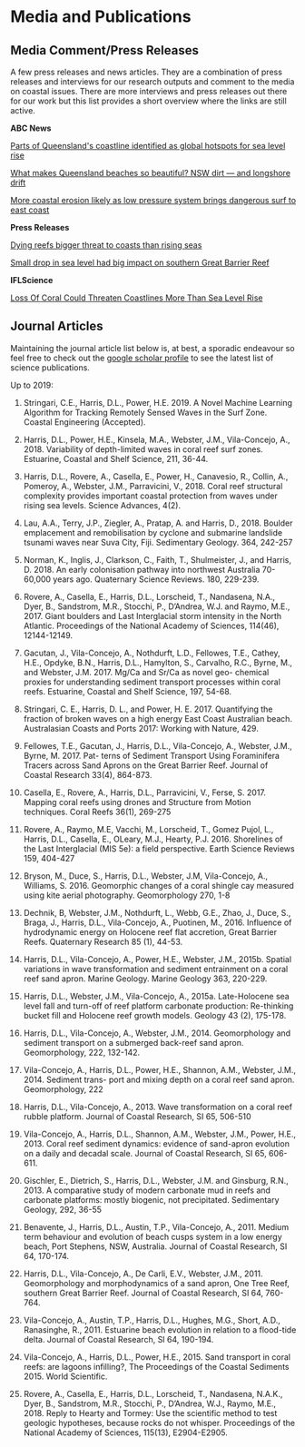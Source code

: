 # Media and Publications


## Media Comment/Press Releases

A few press releases and news articles. They are a combination of press releases and interviews for our research outputs and comment to the media on coastal issues. There are more interviews and press releases out there for our work but this list provides a short overview where the links are still active.


**ABC News**

[Parts of Queensland's coastline identified as global hotspots for sea level rise](https://www.abc.net.au/news/2020-03-22/rising-sea-levels-queensland-gold-coast/12060230)

[What makes Queensland beaches so beautiful? NSW dirt — and longshore drift](https://www.abc.net.au/news/2020-06-13/weather-longshore-drift-queensland-nsw-beaches/12347828)

[More coastal erosion likely as low pressure system brings dangerous surf to east coast](https://www.abc.net.au/news/2020-07-28/what-can-be-done-about-coastal-erosion/12492610)

**Press Releases**

[Dying reefs bigger threat to coasts than rising seas](https://www.uq.edu.au/news/article/2018/03/dying-reefs-bigger-threat-coasts-rising-seas)

[Small drop in sea level had big impact on southern Great Barrier Reef](https://www.sydney.edu.au/news/84.html?newsstoryid=14522)

**IFLScience**

[Loss Of Coral Could Threaten Coastlines More Than Sea Level Rise](https://www.iflscience.com/environment/loss-of-coral-could-threaten-coastlines-more-than-sea-level-rise/)


## Journal Articles

Maintaining the journal article list below is, at best, a sporadic endeavour so feel free to check out the [google scholar profile](https://scholar.google.com.au/citations?hl=en&user=D8kJmJ8AAAAJ&view_op=list_works&sortby=pubdate) to see the latest list of science publications. 

Up to 2019:

1.	Stringari, C.E., Harris, D.L., Power, H.E. 2019. A Novel Machine Learning Algorithm for Tracking Remotely Sensed Waves in the Surf Zone. Coastal Engineering (Accepted).

2.	Harris, D.L., Power, H.E., Kinsela, M.A., Webster, J.M., Vila-Concejo, A., 2018. Variability of depth-limited waves in coral reef surf zones. Estuarine, Coastal and Shelf Science, 211, 36-44.

3.	Harris, D.L., Rovere, A., Casella, E., Power, H., Canavesio, R., Collin, A., Pomeroy, A., Webster, J.M., Parravicini, V., 2018. Coral reef structural complexity provides important coastal protection from waves under rising sea levels. Science Advances, 4(2).

4.	Lau, A.A., Terry, J.P., Ziegler, A., Pratap, A. and Harris, D., 2018. Boulder emplacement and remobilisation by cyclone and submarine landslide tsunami waves near Suva City, Fiji. Sedimentary Geology. 364, 242-257 

5.	Norman, K., Inglis, J., Clarkson, C., Faith, T., Shulmeister, J., and Harris, D. 2018. An early colonisation pathway into northwest Australia 70-60,000 years ago. Quaternary Science Reviews. 180, 229-239.

6.	Rovere, A., Casella, E., Harris, D.L., Lorscheid, T., Nandasena, N.A., Dyer, B., Sandstrom, M.R., Stocchi, P., D’Andrea, W.J. and Raymo, M.E., 2017. Giant boulders and Last Interglacial storm intensity in the North Atlantic. Proceedings of the National Academy of Sciences, 114(46), 12144-12149.

7.	Gacutan, J., Vila-Concejo, A., Nothdurft, L.D., Fellowes, T.E., Cathey, H.E., Opdyke, B.N., Harris, D.L., Hamylton, S., Carvalho, R.C., Byrne, M., and Webster, J.M. 2017. Mg/Ca and Sr/Ca as novel geo- chemical proxies for understanding sediment transport processes within coral reefs. Estuarine, Coastal and Shelf Science, 197, 54-68.

8.	Stringari, C. E., Harris, D. L., and Power, H. E. 2017. Quantifying the fraction of broken waves on a high energy East Coast Australian beach. Australasian Coasts and Ports 2017: Working with Nature, 429.

9.	Fellowes, T.E., Gacutan, J., Harris, D.L., Vila-Concejo, A., Webster, J.M., Byrne, M.  2017.  Pat- terns of Sediment Transport Using Foraminifera Tracers across Sand Aprons on the Great Barrier Reef. Journal of Coastal Research 33(4), 864-873.

10.	Casella, E., Rovere, A., Harris, D.L., Parravicini, V., Ferse, S. 2017. Mapping coral reefs using drones and Structure from Motion techniques.  Coral Reefs 36(1), 269-275

11.	Rovere, A., Raymo, M.E, Vacchi, M., Lorscheid, T., Gomez Pujol, L., Harris, D.L., Casella, E., OLeary, M.J., Hearty, P.J. 2016. Shorelines of the Last Interglacial (MIS 5e): a field perspective. Earth Science Reviews 159, 404-427

12.	Bryson, M., Duce, S., Harris, D.L., Webster, J.M, Vila-Concejo, A., Williams, S. 2016.  Geomorphic changes of a coral shingle cay measured using kite aerial photography.  Geomorphology 270, 1-8

13.	Dechnik, B, Webster, J.M., Nothdurft, L., Webb, G.E., Zhao, J., Duce, S., Braga, J., Harris, D.L., Vila-Concejo, A., Puotinen, M., 2016. Influence of hydrodynamic energy on Holocene reef flat accretion, Great Barrier Reefs.  Quaternary Research 85 (1), 44-53.

14.	Harris, D.L., Vila-Concejo, A., Power, H.E., Webster, J.M., 2015b. Spatial variations in wave transformation and sediment entrainment on a coral reef sand apron. Marine Geology. Marine Geology 363, 220-229.

15.	Harris, D.L., Webster, J.M., Vila-Concejo, A., 2015a.  Late-Holocene sea level fall and turn-off of reef platform carbonate production: Re-thinking bucket fill and Holocene reef growth models. Geology 43 (2), 175-178.

16.	Harris, D.L., Vila-Concejo, A., Webster, J.M., 2014. Geomorphology and sediment transport on a submerged back-reef sand apron. Geomorphology, 222, 132-142.

17.	Vila-Concejo, A., Harris, D.L., Power, H.E., Shannon, A.M., Webster, J.M., 2014. Sediment trans- port and mixing depth on a coral reef sand apron.  Geomorphology, 222

18.	Harris, D.L., Vila-Concejo, A., 2013. Wave transformation on a coral reef rubble platform. Journal of Coastal Research, SI 65, 506-510

19.	Vila-Concejo, A., Harris, D.L., Shannon, A.M., Webster, J.M., Power, H.E., 2013.  Coral reef sediment dynamics: evidence of sand-apron evolution on a daily and decadal scale. Journal of Coastal Research, SI 65, 606-611.

20.	Gischler, E., Dietrich, S., Harris, D.L., Webster, J.M. and Ginsburg, R.N., 2013.  A comparative study of modern carbonate mud in reefs and carbonate platforms: mostly biogenic, not precipitated. Sedimentary Geology, 292, 36-55

21.	Benavente, J., Harris, D.L., Austin, T.P., Vila-Concejo, A., 2011. Medium term behaviour and evolution of beach cusps system in a low energy beach, Port Stephens, NSW, Australia. Journal of Coastal Research, SI 64, 170-174.

22.	Harris, D.L., Vila-Concejo, A., De Carli, E.V., Webster, J.M., 2011. Geomorphology and morphodynamics of a sand apron, One Tree Reef, southern Great Barrier Reef. Journal of Coastal Research, SI 64, 760-764.

23.	Vila-Concejo, A., Austin, T.P., Harris, D.L., Hughes, M.G., Short, A.D., Ranasinghe, R., 2011. Estuarine beach evolution in relation to a flood-tide delta. Journal of Coastal Research, SI 64, 190-194.

24.	Vila-Concejo, A., Harris, D.L., Power, H.E., 2015. Sand transport in coral reefs: are lagoons infilling?, The Proceedings of the Coastal Sediments 2015. World Scientific.

25.	Rovere, A., Casella, E., Harris, D.L., Lorscheid, T., Nandasena, N.A.K., Dyer, B., Sandstrom, M.R., Stocchi, P., D’Andrea, W.J., Raymo, M.E., 2018. Reply to Hearty and Tormey: Use the scientific method to test geologic hypotheses, because rocks do not whisper. Proceedings of the National Academy of Sciences, 115(13), E2904-E2905.
